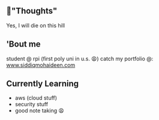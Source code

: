 ## 👀"Thoughts"

Yes, I will die on this hill 

## 'Bout me

student @ rpi (first poly uni in u.s. 😩)
catch my portfolio @: www.siddiqmohaideen.com

## Currently Learning

- aws (cloud stuff)
- security stuff
- good note taking 😩
<!--
**mohaids/mohaids** is a ✨ _special_ ✨ repository because its `README.md` (this file) appears on your GitHub profile.

Here are some ideas to get you started:

- 🔭 I’m currently working on ...
- 🌱 I’m currently learning ...
- 👯 I’m looking to collaborate on ...
- 🤔 I’m looking for help with ...
- 💬 Ask me about ...
- 📫 How to reach me: ...
- 😄 Pronouns: ...
- ⚡ Fun fact: ...
-->
